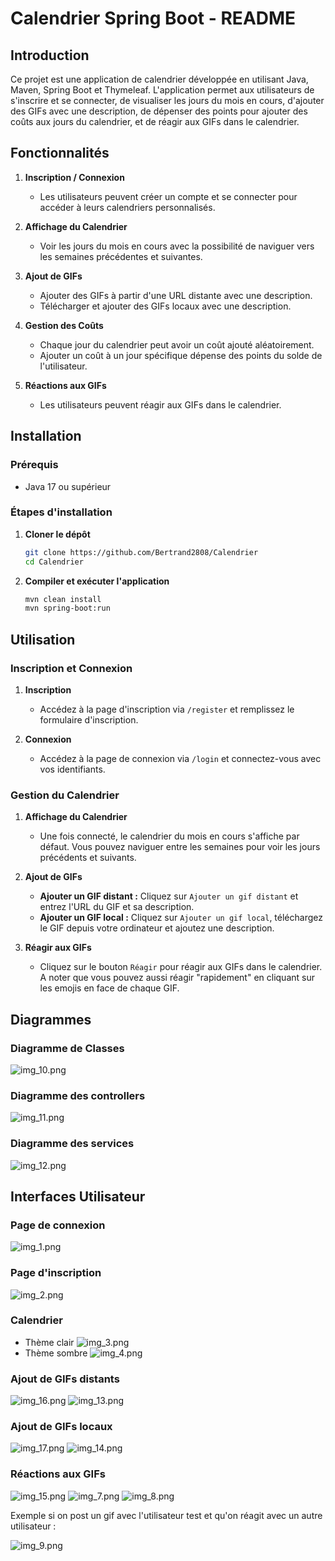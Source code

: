 # Calendrier Spring Boot - README

## Introduction
Ce projet est une application de calendrier développée en utilisant Java, Maven, Spring Boot et Thymeleaf. L'application permet aux utilisateurs de s'inscrire et se connecter, de visualiser les jours du mois en cours, d'ajouter des GIFs avec une description, de dépenser des points pour ajouter des coûts aux jours du calendrier, et de réagir aux GIFs dans le calendrier.

## Fonctionnalités

1. **Inscription / Connexion**
    - Les utilisateurs peuvent créer un compte et se connecter pour accéder à leurs calendriers personnalisés.

2. **Affichage du Calendrier**
    - Voir les jours du mois en cours avec la possibilité de naviguer vers les semaines précédentes et suivantes.

3. **Ajout de GIFs**
    - Ajouter des GIFs à partir d'une URL distante avec une description.
    - Télécharger et ajouter des GIFs locaux avec une description.

4. **Gestion des Coûts**
    - Chaque jour du calendrier peut avoir un coût ajouté aléatoirement.
    - Ajouter un coût à un jour spécifique dépense des points du solde de l'utilisateur.

5. **Réactions aux GIFs**
    - Les utilisateurs peuvent réagir aux GIFs dans le calendrier.

## Installation

### Prérequis

- Java 17 ou supérieur

### Étapes d'installation

1. **Cloner le dépôt**

   ```bash
   git clone https://github.com/Bertrand2808/Calendrier
   cd Calendrier
   ```

2. **Compiler et exécuter l'application**

   ```bash
   mvn clean install
   mvn spring-boot:run
   ```

## Utilisation

### Inscription et Connexion

1. **Inscription**
    - Accédez à la page d'inscription via `/register` et remplissez le formulaire d'inscription.

2. **Connexion**
    - Accédez à la page de connexion via `/login` et connectez-vous avec vos identifiants.

### Gestion du Calendrier

1. **Affichage du Calendrier**
    - Une fois connecté, le calendrier du mois en cours s'affiche par défaut. Vous pouvez naviguer entre les semaines pour voir les jours précédents et suivants.

2. **Ajout de GIFs**
    - **Ajouter un GIF distant :** Cliquez sur `Ajouter un gif distant` et entrez l'URL du GIF et sa description.
    - **Ajouter un GIF local :** Cliquez sur `Ajouter un gif local`, téléchargez le GIF depuis votre ordinateur et ajoutez une description.

3. **Réagir aux GIFs**
    - Cliquez sur le bouton `Réagir` pour réagir aux GIFs dans le calendrier. A noter que vous pouvez aussi réagir "rapidement" en cliquant sur les emojis en face de chaque GIF.

## Diagrammes

### Diagramme de Classes

![img_10.png](doc/img/img_10.png)

### Diagramme des controllers

![img_11.png](doc/img/img_11.png)

### Diagramme des services

![img_12.png](doc/img/img_12.png)

## Interfaces Utilisateur 

### Page de connexion 


![img_1.png](doc/img/img_1.png)


### Page d'inscription
![img_2.png](doc/img/img_2.png)

### Calendrier
- Thème clair
![img_3.png](doc/img/img_3.png)
- Thème sombre
![img_4.png](doc/img/img_4.png)

### Ajout de GIFs distants
![img_16.png](doc/img/img_16.png)
![img_13.png](doc/img/img_13.png)

### Ajout de GIFs locaux
![img_17.png](doc/img/img_17.png)
![img_14.png](doc/img/img_14.png)
### Réactions aux GIFs
![img_15.png](doc/img/img_15.png)
![img_7.png](doc/img/img_7.png)
![img_8.png](doc/img/img_8.png)

Exemple si on post un gif avec l'utilisateur test et qu'on réagit avec un autre utilisateur : 

![img_9.png](doc/img/img_9.png)
